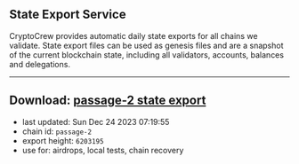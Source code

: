 ## State Export Service
CryptoCrew provides automatic daily state exports for all chains we validate. State export files can be used as genesis files and are a snapshot of the current blockchain state, including all validators, accounts, balances and delegations.

---
**Download: [passage-2 state export](https://dl.ccvalidators.com/SERVICE/passage/passage-2_export_6203195.json)**
---

- last updated: Sun Dec 24 2023 07:19:55
- chain id: `passage-2`
- export height: `6203195`
- use for: airdrops, local tests, chain recovery
